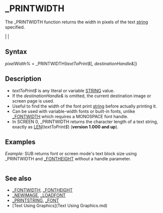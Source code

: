 # _PRINTWIDTH

The _PRINTWIDTH function returns the width in pixels of the text [string](string.md) specified.

  

|  |

## Syntax

*pixelWidth%* = _PRINTWIDTH(*textToPrint$*[, *destinationHandle&*])
  

## Description

* *textToPrint$* is any literal or variable [STRING](STRING.md) value.
* If the *destinationHandle&* is omitted, the current destination image or screen page is used.
* Useful to find the width of the font print [string](string.md) before actually printing it.
* Can be used with variable-width fonts or built-in fonts, unlike [_FONTWIDTH](_FONTWIDTH.md) which requires a MONOSPACE font handle.
* In SCREEN 0, _PRINTWIDTH returns the character length of a text string, exactly as [LEN](LEN.md)(*textToPrint$*) (**version 1.000 and up**).

  

## Examples

*Example:* SUB returns font or screen mode's text block size using _PRINTWIDTH and [_FONTHEIGHT](_FONTHEIGHT.md) without a handle parameter.

``` [DO](DO.md)   [INPUT](INPUT.md) "Enter Screen mode 1, 2 or 7 to 13: ", scr$   mode% = [VAL](VAL.md)(scr$) [LOOP](LOOP.md) [UNTIL](UNTIL.md) mode% > 0 [SCREEN](SCREEN.md) mode% [INPUT](INPUT.md) "Enter first name of TTF font to use or hit enter for text size: ", TTFont$ [IF](IF.md) [LEN](LEN.md)(TTFont$) [THEN](THEN.md) [INPUT](INPUT.md) "INPUT (file mode)") "Enter font height: ", hi$ height& = [VAL](VAL.md)(hi$) [IF](IF.md) height& > 0 [THEN](THEN.md) [_FONT](_FONT.md) [_LOADFONT](_LOADFONT.md)("C:\Windows\Fonts\" + TTFont$ + ".ttf", height&, style$)  TextSize wide&, high&       'get the font or current screen mode's text block pixel size  [_PRINTSTRING](_PRINTSTRING.md) (20, 100), [CHR$](CHR$.md)(1) + [STR$](STR$.md)(wide&) + " X" + [STR$](STR$.md)(high&) + " " + [CHR$](CHR$.md)(2)  [END](END.md)  [SUB](SUB.md) TextSize (TextWidth&, TextHeight&) TextWidth& = _PRINTWIDTH("W")     'measure width of one font or text character TextHeight& = [_FONTHEIGHT](_FONTHEIGHT.md)         'can measure normal text block heights also [END SUB](END SUB.md)  
```

  

## See also

* [_FONTWIDTH](_FONTWIDTH.md), [_FONTHEIGHT](_FONTHEIGHT.md)
* [_NEWIMAGE](_NEWIMAGE.md), [_LOADFONT](_LOADFONT.md)
* [_PRINTSTRING](_PRINTSTRING.md), [_FONT](_FONT.md)
* [Text Using Graphics](Text Using Graphics.md)

  
